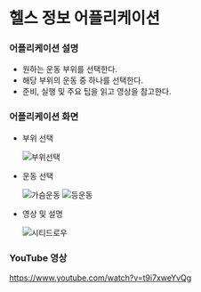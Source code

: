 # 헬스 정보 어플리케이션

### 어플리케이션 설명

  * 원하는 운동 부위를 선택한다.
  * 해당 부위의 운동 중 하나를 선택한다.
  * 준비, 실행 및 주요 팁을 읽고 영상을 참고한다.

### 어플리케이션 화면

  * 부위 선택

    ![부위선택](https://github.com/hs-1971158-DongHyeonShin/AndroidProgramming/assets/115711258/d459e126-ee08-4f15-84e1-e43bb197b8d9)

  * 운동 선택

    ![가슴운동](https://github.com/hs-1971158-DongHyeonShin/AndroidProgramming/assets/115711258/2cc691d2-fd69-4e0b-b5b1-d44deb23e2b1)
    ![등운동](https://github.com/hs-1971158-DongHyeonShin/AndroidProgramming/assets/115711258/31205f0f-e17f-4c8d-a42c-74f6f84b43e1)

  * 영상 및 설명

    ![시티드로우](https://github.com/hs-1971158-DongHyeonShin/AndroidProgramming/assets/115711258/41f45458-5cbb-4985-852d-d3050a6ddbef)

### YouTube 영상

 https://www.youtube.com/watch?v=t9i7xweYvQg
    
